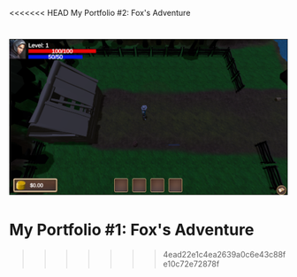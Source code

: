 <<<<<<< HEAD
My Portfolio #2: Fox's Adventure

![Game logo](/ReadmePictures/GameLogo.png)
=======
# My Portfolio #1: Fox's Adventure
>>>>>>> 4ead22e1c4ea2639a0c6e43c88fe10c72e72878f
